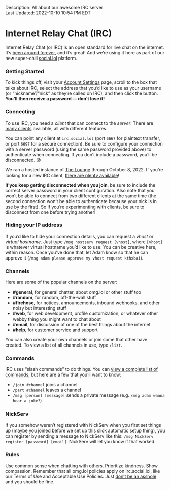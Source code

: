 Description: All about our awesome IRC server  
Last Updated: 2022-10-10 10:54 PM EDT

# Internet Relay Chat (IRC)

Internet Relay Chat (or IRC) is an open standard for live chat on the internet. It’s [been around forever](https://en.wikipedia.org/wiki/Internet_Relay_Chat), and it’s great! And we’re using it here as part of our new super-chill [social.lol](/help/social.lol) platform.

### Getting Started

To kick things off, visit your [Account Settings](https://home.omg.lol/account) page, scroll to the box that talks about IRC, select the address that you’d like to use as your username (or “nickname”/“nick” as they’re called on IRC), and then click the button. **You’ll then receive a password — don’t lose it!**

### Connecting

To use IRC, you need a _client_ that can connect to the _server_. There are [many clients](/info/extra/irc-clients) available, all with different features.

You can point any client at `irc.social.lol` (port `6667` for plaintext transfer, or port `6697` for a secure connection). Be sure to configure your connection with a server password (using the same password provided above) to authenticate when connecting. If you don’t include a password, you’ll be disconnected. 😟

<div class="container gray-7-bg gray-1-fg">

We ran a hosted instance of [The Lounge](https://thelounge.chat) through October 8, 2022. If you’re looking for a new IRC client, [there are plenty available](info/extra/irc-clients)!

</div>

<div class="container cyan-3-bg gray-9-fg">

**If you keep getting disconnected when you join**, be sure to include the correct server password in your client configuration. Also note that you won’t be able to connect from two different clients at the same time (the second connection won’t be able to authenticate because your nick is in use by the first). So if you’re experimenting with clients, be sure to disconnect from one before trying another! 

</div>

### Hiding your IP address

If you’d like to hide your connection details, you can request a _vhost_ or _virtual hostname_. Just type `/msg hostserv request [vhost]`, where `[vhost]` is whatever virtual hostname you’d like to use. You can be creative here, within reason. Once you’ve done that, let Adam know so that he can approve it (`/msg adam please approve my vhost request kthxbai`).

### Channels

Here are some of the popular channels on the server:

  * **#general**, for general chatter,  about omg.lol or other stuff too
  * **#random**, for random, off-the-wall stuff
  * **#firehose**, for notices, announcements, inbound webhooks, and other noisy but interesting stuff
  * **#web**, for web development, profile customization, or whatever other webby thing you might want to chat about
  * **#email**, for discussion of one of the best things about the internet
  * **#help**, for customer service and support

You can also create your own channels or join some that other have created. To view a list of all channels in use, type `/list`.

### Commands

IRC uses “slash commands” to do things. You can [view a complete list of commands](https://en.wikipedia.org/wiki/List_of_Internet_Relay_Chat_commands), but here are a few that you’ll want to know:

  * `/join #channel` joins a channel
  * `/part #channel` leaves a channel
  * `/msg [person] [message]` sends a private message (e.g. `/msg adam wanna hear a joke?`)

### NickServ

If you somehow weren’t registered with NickServ when you first set things up (maybe you joined before we set up this slick automatic setup thing), you can register by sending a message to NickServ like this: `/msg NickServ register [password] [email]`. NickServ will let you know if that worked.

### Rules

Use common sense when chatting with others. Prioritize kindness. Show compassion. Remember that all omg.lol policies apply on irc.social.lol, like our Terms of Use and Acceptable Use Policies. Just [don’t be an asshole](https://asshole.fyi) and you should be fine.